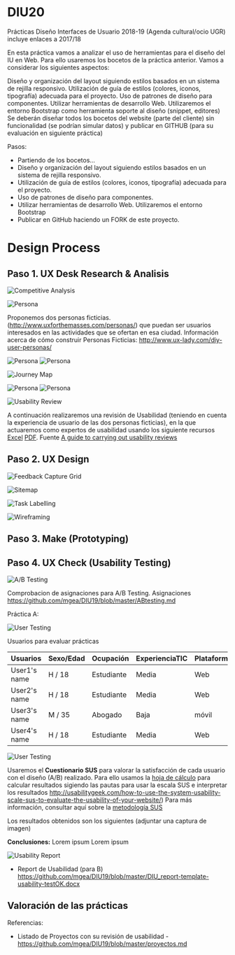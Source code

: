 # DIU20
Prácticas Diseño Interfaces de Usuario 2018-19 (Agenda cultural/ocio UGR) incluye enlaces a 2017/18

En esta práctica vamos a analizar el uso de herramientas para el diseño del IU en Web. 
Para ello usaremos los bocetos de la práctica anterior. Vamos a considerar los siguientes aspectos: 

Diseño y organización del layout siguiendo estilos basados en un sistema de rejilla responsivo. 
Utilización de guía de estilos  (colores, iconos, tipografía) adecuada para el proyecto. 
Uso de patrones de diseño para componentes. 
Utilizar herramientas de desarrollo Web. Utilizaremos el entorno Bootstrap como herramienta soporte al diseño (snippet, editores)
Se deberán diseñar todos los bocetos del website (parte del cliente) sin funcionalidad (se podrían simular datos) y 
publicar en GITHUB (para su evaluación en siguiente práctica) 


Pasos: 

* Partiendo de los bocetos...
* Diseño y organización del layout siguiendo estilos basados en un sistema de rejilla responsivo. 
* Utilización de guía de estilos  (colores, iconos, tipografía) adecuada para el proyecto. 
* Uso de patrones de diseño para componentes. 
* Utilizar herramientas de desarrollo Web. Utilizaremos el entorno Bootstrap
* Publicar en GitHub haciendo un FORK de este proyecto. 



# Design Process 

## Paso 1. UX Desk Research & Analisis 

![Competitive Analysis](img/1a_Competitive.png)
 
 
![Persona](img/1b_Persona.png)


Proponemos dos personas ficticias. (http://www.uxforthemasses.com/personas/) que puedan ser usuarios interesados en las actividades que se ofertan en esa ciudad. Información acerca de cómo construir Personas Ficticias: http://www.ux-lady.com/diy-user-personas/

![Persona](img/persona1.png) ![Persona](img/persona1.png)



![Journey Map](img/1c_JourneyMap.png)

![Persona](img/journeymap1.png) ![Persona](img/journeymap1.png)


![Usability Review](img/1d_UsabilityReview.png)

A continuación realizaremos una revisión de Usabilidad (teniendo en cuenta la experiencia de usuario de las dos personas ficticias), en la que actuaremos como expertos de usabilidad usando los siguiente recursos [Excel](http://www.uxforthemasses.com/wp-content/uploads/2011/02/Usability-review-template.xls) [PDF](https://www.uxforthemasses.com/wp-content/uploads/2011/02/Usability-review-template.pdf). Fuente [A guide to carrying out usability reviews](http://www.uxforthemasses.com/usability-reviews/)


## Paso 2. UX Design  



![Feedback Capture Grid](img/2a_Feeback.png)



![Sitemap](img/2b_sitemap.png)


![Task Labelling](img/2c_Labelling.png)




![Wireframing](img/2d_Wireframes.png)






## Paso 3. Make (Prototyping) 




## Paso 4. UX Check (Usability Testing) 

![A/B Testing](img/4a_ABTest.png)

Comprobacion de asignaciones para A/B Testing. Asignaciones https://github.com/mgea/DIU19/blob/master/ABtesting.md

Práctica A: 



![User Testing](img/4b_userTesting.png)


Usuarios para evaluar prácticas 


| Usuarios | Sexo/Edad | Ocupación |  ExperienciaTIC | Plataforma | TestAB
| ------------- | ------------- | ----------- | ----------- | ----------- | ------------- |
| User1's name  | H / 18   | Estudiante   | Media | Web | A 
| User2's name  | H / 18   | Estudiante   | Media | Web | A 
| User3's name  | M / 35   | Abogado   | Baja | móvil | B 
| User4's name  | H / 18   | Estudiante   | Media | Web | B 


![User Testing](img/4c_SUS.png)

Usaremos el **Cuestionario SUS** para valorar la satisfacción de cada usuario con el diseño (A/B) realizado. Para ello usamos la [hoja de cálculo](https://github.com/mgea/DIU19/blob/master/Cuestionario%20SUS%20DIU.xlsx) para calcular resultados sigiendo las pautas para usar la escala SUS e interpretar los resultados
http://usabilitygeek.com/how-to-use-the-system-usability-scale-sus-to-evaluate-the-usability-of-your-website/)
Para más información, consultar aquí sobre la [metodología SUS](https://cui.unige.ch/isi/icle-wiki/_media/ipm:test-suschapt.pdf)

Los resultados obtenidos son los siguientes (adjuntar una captura de imagen) 


**Conclusiones:** Lorem ipsum Lorem ipsum 


![Usability Report](img/4d_UsabilityReport.png)




* Report de Usabilidad (para B) https://github.com/mgea/DIU19/blob/master/DIU_report-template-usability-testOK.docx


## Valoración de las prácticas



Referencias:

* Listado de Proyectos con su revisión de usabilidad - https://github.com/mgea/DIU19/blob/master/proyectos.md 





